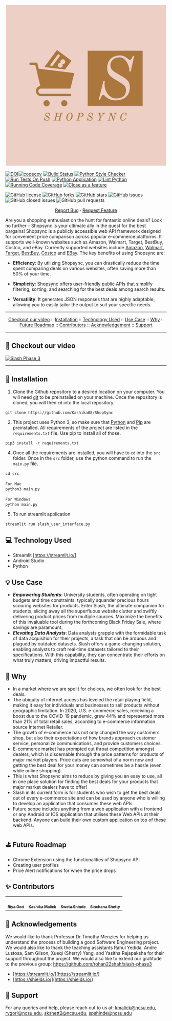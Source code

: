 <p align="center"><img width="500" src="./assets/shopsync-logos.jpeg"></p>

[![DOI](https://zenodo.org/badge/692918933.svg)](https://zenodo.org/badge/latestdoi/692918933)[![codecov](https://codecov.io/gh/rohan22shah/slash-phase3/branch/main/graph/badge.svg?token=ZJ1AXQ5IFN)](https://codecov.io/gh/rohan22shah/slash-phase3)
[![Build Status](https://app.travis-ci.com/rohan22shah/slash-phase3.svg?branch=main)](https://app.travis-ci.com/rohan22shah/slash-phase3)
[![Python Style Checker](https://github.com/rohan22shah/slash-phase3/actions/workflows/style_checker.yml/badge.svg)](https://github.com/rohan22shah/slash-phase3/actions/workflows/style_checker.yml)
[![Run Tests On Push](https://github.com/rohan22shah/slash-phase3/actions/workflows/unit_test.yml/badge.svg)](https://github.com/rohan22shah/slash-phase3/actions/workflows/unit_test.yml)
[![Python Application](https://github.com/rohan22shah/slash-phase3/actions/workflows/python-app.yml/badge.svg)](https://github.com/rohan22shah/slash-phase3/actions/workflows/python-app.yml)
[![Lint Python](https://github.com/rohan22shah/slash-phase3/actions/workflows/main.yml/badge.svg)](https://github.com/rohan22shah/slash-phase3/actions/workflows/main.yml)
[![Running Code Coverage](https://github.com/rohan22shah/slash-phase3/actions/workflows/code_cov.yml/badge.svg)](https://github.com/rohan22shah/slash-phase3/actions/workflows/code_cov.yml)
[![Close as a feature](https://github.com/rohan22shah/slash-phase3/actions/workflows/close_as_a_feature.yml/badge.svg)](https://github.com/rohan22shah/slash-phase3/actions/workflows/close_as_a_feature.yml)

<!--Badges-->
<a href="https://github.com/rohan22shah/slash-phase3/blob/main/LICENSE"><img alt="GitHub license" src="https://img.shields.io/github/license/rohan22shah/slash-phase3"></a>
<a href="https://github.com/rohan22shah/slash-phase3/network"><img alt="GitHub forks" src="https://img.shields.io/github/forks/rohan22shah/slash-phase3"></a>
<a href="https://github.com/rohan22shah/slash-phase3/stargazers"><img alt="GitHub stars" src="https://img.shields.io/github/stars/rohan22shah/slash-phase3"></a>
<a href="https://github.com/rohan22shah/slash-phase3/issues"><img alt="GitHub issues" src="https://img.shields.io/github/issues/rohan22shah/slash-phase3"></a>
<img alt="GitHub closed issues" src="https://img.shields.io/github/issues-closed/rohan22shah/slash-phase3">
<img alt="GitHub pull requests" src="https://img.shields.io/github/issues-pr/rohan22shah/slash-phase3">



<p align="center">
    <a href="https://github.com/anshulp2912/cheapBuy/issues/new/choose">Report Bug</a>
    ·
    <a href="https://github.com/anshulp2912/cheapBuy/issues/new/choose">Request Feature</a>
</p>



Are you a shopping enthusiast on the hunt for fantastic online deals? Look no further – Shopsync is your ultimate ally in the quest for the best bargains!
Shopsync is a publicly accessible web API framework designed for convenient price comparison across popular e-commerce platforms. It supports well-known websites such as Amazon, Walmart, Target, BestBuy, Costco, and eBay. Currently supported websites include [Amazon](https://www.amazon.com/), [Walmart](https://www.walmart.com/), [Target](https://www.target.com/), [BestBuy](https://www.bestbuy.com/), [Costco](https://www.costco.com/) and [EBay](https://www.ebay.com/). 
The key benefits of using Shopsync are:

- **Efficiency**: By utilizing Shopsync, you can drastically reduce the time spent comparing deals on various websites, often saving more than 50% of your time.

- **Simplicity**: Shopsync offers user-friendly public APIs that simplify filtering, sorting, and searching for the best deals among search results.

- **Versatility**: It generates JSON responses that are highly adaptable, allowing you to easily tailor the output to suit your specific needs.

---

<p align="center">
  <a href="#movie_camera-checkout-our-video">Checkout our video</a>
  ::
  <a href="#rocket-installation">Installation</a>
  ::
  <a href="#computer-technology-used">Technology Used</a>
  ::
  <a href="#bulb-use-case">Use Case</a>
  ::
  <a href="#page_facing_up-why">Why</a>
  ::
  <a href="#golf-future-roadmap">Future Roadmap</a>
  ::
  <a href="#sparkles-contributors">Contributors</a>
  ::
  <a href="#Acknowledgement">Acknowledgement</a>
  ::
  <a href="#email-support">Support</a>
  
</p>

---

:movie_camera: Checkout our video
---

[![Slash Phase 3](https://yt-embed.herokuapp.com/embed?v=H1LSa4P-8fM)](https://www.youtube.com/watch?v=H1LSa4P-8fM "SLASH Phase 3")

---

:rocket: Installation
---
1. Clone the Github repository to a desired location on your computer. You will need [git](https://git-scm.com/) to be preinstalled on your machine. Once the repository is cloned, you will then ```cd``` into the local repository.
```
git clone https://github.com/Kashika08/ShopSync
```
2. This project uses Python 3, so make sure that [Python](https://www.python.org/downloads/) and [Pip](https://pip.pypa.io/en/stable/installation/) are preinstalled. All requirements of the project are listed in the ```requirements.txt``` file. Use pip to install all of those.
```
pip3 install -r requirements.txt
```
4. Once all the requirements are installed, you will have to ```cd``` into the ```src``` folder. Once in the ```src``` folder, use the python command to run the ```main.py``` file.
```
cd src

For Mac
python3 main.py

For Windows
python main.py
```
5. To run streamlit application
```
streamlit run slash_user_interface.py
```

:computer: Technology Used
---
- Streamlit [https://streamlit.io/]
- Android Studio
- Python


:bulb: Use Case
---
* ***Empowering Students***: University students, often operating on tight budgets and time constraints, typically squander precious hours scouring websites for products. Enter Slash, the ultimate companion for students, slicing away all the superfluous website clutter and swiftly delivering product prices from multiple sources. Maximize the benefits of this invaluable tool during the forthcoming Black Friday Sale, where savings are paramount.
* ***Elevating Data Analysts***: Data analysts grapple with the formidable task of data acquisition for their projects, a task that can be arduous and plagued by outdated datasets. Slash offers a game-changing solution, enabling analysts to craft real-time datasets tailored to their specifications. With this capability, they can concentrate their efforts on what truly matters, driving impactful results.
  
:page_facing_up: Why
---
- In a market where we are spoilt for choices, we often look for the best deals.  
- The ubiquity of internet access has leveled the retail playing field, making it easy for individuals and businesses to sell products without geographic limitation. In 2020, U.S. e-commerce sales, receiving a boost due to the COVID-19 pandemic, grew 44% and represented more than 21% of total retail sales, according to e-commerce information source Internet Retailer.
- The growth of e-commerce has not only changed the way customers shop, but also their expectations of how brands approach customer service, personalize communications, and provide customers choices.
- E-commerce market has prompted cut throat competition amongst dealers, which is discernable through the price patterns for products of major market players. Price cuts are somewhat of a norm now and getting the best deal for your money can sometimes be a hassle (even while online shopping).
- This is what Shopsync aims to reduce by giving you an easy to use, all in one place solution for finding the best deals for your products that major market dealers have to offer!
- Slash in its current form is for students who wish to get the best deals out of every e-commerce site and can be used by anyone who is willing to develop an application that consumes these web APIs.
- Future scope includes anything from a web application with a frontend or any Android or IOS application that utilises these Web APIs at their backend. Anyone can build their own custom application on top of these web APIs.

:golf: Future Roadmap
---
- Chrome Extension using the functionalities of Shopsync API
- Creating user profiles
- Price Alert notifications for when the price drops

:sparkles: Contributors
---
<table>
  <tr>
    <td align="center"><a href="https://github.com/riyagori1203"><img src="https://avatars.githubusercontent.com/u/66380988?s=400&u=abc90228fe33cf1be71f80eec8aa74213134dea9&v=4" width="75px;" alt=""/><br /><sub><b>Riya Gori</b></sub></a></td>
    <td align="center"><a href="https://github.com/Kashika08"><img src="https://avatars.githubusercontent.com/u/43812511?v=4" width="75px;" alt=""/><br /><sub><b>Kashika Malick</b></sub></a><br /></td>
    <td align="center"><a href="https://github.com/sps-bit"><img src="https://avatars.githubusercontent.com/u/71579349?v=4" width="75px;" alt=""/><br /><sub><b>Sweta Shinde</b></sub></a><br /></td>
    <td align="center"><a href="https://github.com/sinchanashetty11"><img src="https://avatars.githubusercontent.com/u/73926660?v=4" width="75px;" alt=""/><br /><sub><b>Sinchana Shetty</b></sub></a><br /></td>
  </tr>
</table>

## 🙏 Acknowledgements <a name="Acknowledgement"></a>
We would like to thank Professor Dr Timothy Menzies for helping us understand the process of building a good Software Engineering project. We would also like to thank the teaching assistants Rahul Yedida, Andre Lustosa, Sam Gilson, Xueqi (Sherry) Yang, and Yasitha Rajapaksha for their support throughout the project.
We would also like to extend our gratitude to the previous group: https://github.com/rohan22shah/slash-phase3
- [https://streamlit.io/](https://streamlit.io/)
- [https://shields.io/](https://shields.io/)

:email: Support
---
For any queries and help, please reach out to us at: kmalick@ncsu.edu, rvgori@ncsu.edu, skshett2@ncsu.edu, spshinde@ncsu.edu
